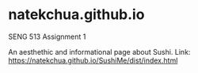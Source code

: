 # natekchua.github.io
SENG 513 Assignment 1

An aesthethic and informational page about Sushi.
Link: https://natekchua.github.io/SushiMe/dist/index.html
